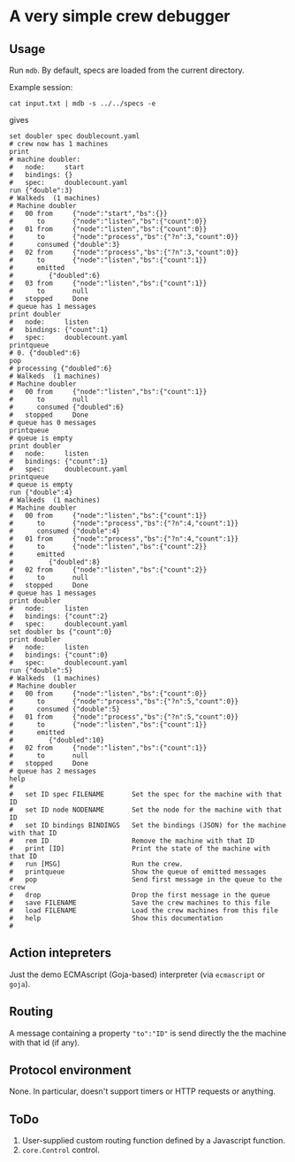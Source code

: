 # A very simple crew debugger

## Usage

Run `mdb`.  By default, specs are loaded from the current directory.

Example session:

```Shell
cat input.txt | mdb -s ../../specs -e
```

gives

```
set doubler spec doublecount.yaml
# crew now has 1 machines
print
# machine doubler:
#   node:     start
#   bindings: {}
#   spec:     doublecount.yaml
run {"double":3}
# Walkeds  (1 machines)
# Machine doubler
#   00 from     {"node":"start","bs":{}}
#      to       {"node":"listen","bs":{"count":0}}
#   01 from     {"node":"listen","bs":{"count":0}}
#      to       {"node":"process","bs":{"?n":3,"count":0}}
#      consumed {"double":3}
#   02 from     {"node":"process","bs":{"?n":3,"count":0}}
#      to       {"node":"listen","bs":{"count":1}}
#      emitted
#         {"doubled":6}
#   03 from     {"node":"listen","bs":{"count":1}}
#      to       null
#   stopped     Done
# queue has 1 messages
print doubler
#   node:     listen
#   bindings: {"count":1}
#   spec:     doublecount.yaml
printqueue
# 0. {"doubled":6}
pop
# processing {"doubled":6}
# Walkeds  (1 machines)
# Machine doubler
#   00 from     {"node":"listen","bs":{"count":1}}
#      to       null
#      consumed {"doubled":6}
#   stopped     Done
# queue has 0 messages
printqueue
# queue is empty
print doubler
#   node:     listen
#   bindings: {"count":1}
#   spec:     doublecount.yaml
printqueue
# queue is empty
run {"double":4}
# Walkeds  (1 machines)
# Machine doubler
#   00 from     {"node":"listen","bs":{"count":1}}
#      to       {"node":"process","bs":{"?n":4,"count":1}}
#      consumed {"double":4}
#   01 from     {"node":"process","bs":{"?n":4,"count":1}}
#      to       {"node":"listen","bs":{"count":2}}
#      emitted
#         {"doubled":8}
#   02 from     {"node":"listen","bs":{"count":2}}
#      to       null
#   stopped     Done
# queue has 1 messages
print doubler
#   node:     listen
#   bindings: {"count":2}
#   spec:     doublecount.yaml
set doubler bs {"count":0}
print doubler
#   node:     listen
#   bindings: {"count":0}
#   spec:     doublecount.yaml
run {"double":5}
# Walkeds  (1 machines)
# Machine doubler
#   00 from     {"node":"listen","bs":{"count":0}}
#      to       {"node":"process","bs":{"?n":5,"count":0}}
#      consumed {"double":5}
#   01 from     {"node":"process","bs":{"?n":5,"count":0}}
#      to       {"node":"listen","bs":{"count":1}}
#      emitted
#         {"doubled":10}
#   02 from     {"node":"listen","bs":{"count":1}}
#      to       null
#   stopped     Done
# queue has 2 messages
help
# 
#   set ID spec FILENAME       Set the spec for the machine with that ID
#   set ID node NODENAME       Set the node for the machine with that ID
#   set ID bindings BINDINGS   Set the bindings (JSON) for the machine with that ID
#   rem ID                     Remove the machine with that ID
#   print [ID]                 Print the state of the machine with that ID
#   run [MSG]                  Run the crew.
#   printqueue                 Show the queue of emitted messages
#   pop                        Send first message in the queue to the crew
#   drop                       Drop the first message in the queue
#   save FILENAME              Save the crew machines to this file
#   load FILENAME              Load the crew machines from this file
#   help                       Show this documentation
# 
```

## Action intepreters

Just the demo ECMAscript (Goja-based) interpreter (via `ecmascript` or
`goja`).


## Routing

A message containing a property `"to":"ID"` is send directly the the
machine with that id (if any).


## Protocol environment

None.  In particular, doesn't support timers or HTTP requests or
anything.


## ToDo

1. User-supplied custom routing function defined by a Javascript
   function.
1. `core.Control` control.

